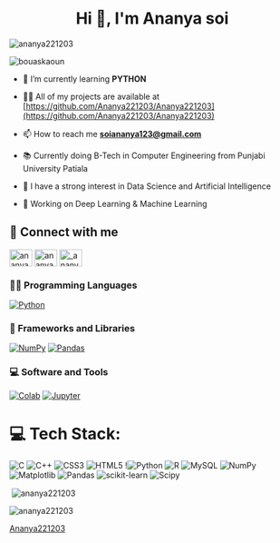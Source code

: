 

<h1 align="center">Hi 👋, I'm Ananya soi</h1>


<p align="left"> <img src="https://komarev.com/ghpvc/?username=ananya221203&label=Profile%20views&color=0e75b6&style=flat" alt="ananya221203" /> </p>
  		<img src="https://img.shields.io/github/followers/Ananya221203?label=Followers" alt="bouaskaoun" />
</a>

- 🌱 I’m currently learning **PYTHON**

- 👨‍💻 All of my projects are available at [https://github.com/Ananya221203/Ananya221203](https://github.com/Ananya221203/Ananya221203)

- 📫 How to reach me **soiananya123@gmail.com**

- 📚 Currently doing B-Tech in Computer Engineering from Punjabi University Patiala

- 📝 I have a strong interest in Data Science and Artificial Intelligence

- 🔭 Working on Deep Learning & Machine Learning






## 🤝 Connect with me

<p align="left">
<a href="https://linkedin.com/in/ananya soi" target="blank"><img align="center" src="https://raw.githubusercontent.com/rahuldkjain/github-profile-readme-generator/master/src/images/icons/Social/linked-in-alt.svg" alt="ananya soi" height="30" width="40" /></a>
<a href="https://kaggle.com/ananya soi" target="blank"><img align="center" src="https://raw.githubusercontent.com/rahuldkjain/github-profile-readme-generator/master/src/images/icons/Social/kaggle.svg" alt="ananya soi" height="30" width="40" /></a>
<a href="https://instagram.com/_ananyasoi" target="blank"><img align="center" src="https://raw.githubusercontent.com/rahuldkjain/github-profile-readme-generator/master/src/images/icons/Social/instagram.svg" alt="_ananyasoi" height="30" width="40" /></a>
</p>



### 👨‍💻 Programming Languages

<p>
    <a href="https://github.com/Ananya221203"><img alt="Python" src="https://img.shields.io/badge/Python%20-%2314354C.svg?logo=python&logoColor=white"></a>

### 🧰 Frameworks and Libraries

<p>
    <a href="https://github.com/Ananya221203"><img alt="NumPy" src="https://img.shields.io/badge/Numpy%20-%23013243.svg?logo=numpy&logoColor=white"></a>
    <a href="https://github.com/Ananya221203"><img alt="Pandas" src="https://img.shields.io/badge/Pandas%20-%23150458.svg?logo=pandas&logoColor=white"></a>
</p>




### 💻 Software and Tools

<p>
    <a href="https://github.com/Ananya221203"><img alt="Colab" src="https://img.shields.io/badge/Colab-00b56a.svg?logo=google-colab&logoColor=white"></a>
    <a href="https://github.com/Ananya221203"><img alt="Jupyter" src="https://img.shields.io/badge/Jupyter%20-%23F37626.svg?logo=Jupyter&logoColor=white"></a>

</p>

# 💻 Tech Stack:
![C](https://img.shields.io/badge/c-%2300599C.svg?style=for-the-badge&logo=c&logoColor=white) ![C++](https://img.shields.io/badge/c++-%2300599C.svg?style=for-the-badge&logo=c%2B%2B&logoColor=white) ![CSS3](https://img.shields.io/badge/css3-%231572B6.svg?style=for-the-badge&logo=css3&logoColor=white) ![HTML5](https://img.shields.io/badge/html5-%23E34F26.svg?style=for-the-badge&logo=html5&logoColor=white) !![Python](https://img.shields.io/badge/python-3670A0?style=for-the-badge&logo=python&logoColor=ffdd54) ![R](https://img.shields.io/badge/r-%23276DC3.svg?style=for-the-badge&logo=r&logoColor=white) ![MySQL](https://img.shields.io/badge/mysql-4479A1.svg?style=for-the-badge&logo=mysql&logoColor=white)  ![NumPy](https://img.shields.io/badge/numpy-%23013243.svg?style=for-the-badge&logo=numpy&logoColor=white) ![Matplotlib](https://img.shields.io/badge/Matplotlib-%23ffffff.svg?style=for-the-badge&logo=Matplotlib&logoColor=black) ![Pandas](https://img.shields.io/badge/pandas-%23150458.svg?style=for-the-badge&logo=pandas&logoColor=white) ![scikit-learn](https://img.shields.io/badge/scikit--learn-%23F7931E.svg?style=for-the-badge&logo=scikit-learn&logoColor=white) ![Scipy](https://img.shields.io/badge/SciPy-%230C55A5.svg?style=for-the-badge&logo=scipy&logoColor=%white)




<p>&nbsp;<img align="center" src="https://github-readme-stats.vercel.app/api?username=ananya221203&show_icons=true&locale=en" alt="ananya221203" /></p>

<p><img align="center" src="https://github-readme-streak-stats.herokuapp.com/?user=ananya221203&" alt="ananya221203" /></p>


[Ananya221203](https://github.com/Ananya221203)














<!--
**Ananya221203/Ananya221203** is a ✨ _special_ ✨ repository because its `README.md` (this file) appears on your GitHub profile.

Here are some ideas to get you started:

- 🔭 I’m currently working on ...
- 🌱 I’m currently learning ...
- 👯 I’m looking to collaborate on ...
- 🤔 I’m looking for help with ...
- 💬 Ask me about ...
- 📫 How to reach me: ...
- 😄 Pronouns: ...
- ⚡ Fun fact: ...
-->
